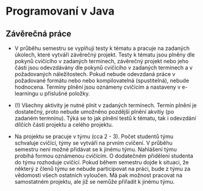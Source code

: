 # Programovaní v Java
## Závěrečná práce

- V průběhu semestru se vyplňují testy k tématu a pracuje na zadaných úkolech, které vytváří závěrečný projekt. Testy k tématu jsou plněny dle pokynů cvičícího v zadaných termínech, závěrečný projekt nebo jeho části jsou odevzdávány dle pokynů cvičícího v zadaných termínech a v požadovaných náležitostech.
Pokud nebude odevzdaná práce v požadované formátu nebo nebo kompilovatelná (spustitelná), nebude hodnocena.
Termíny plnění jsou oznámeny cvičícím a nastaveny v e-learningu u příslušné položky.

- (!) Všechny aktivity je nutné plnit v zadaných termínech. Termín plnění je dostatečný, proto nebude umožněno pozdější plnění akvitiy (po zadaném termnínu). Týká se to jak plnění testů k tématu, tak i odevzdání dílčích částí projektu a celého projektu.

- Na projektu se pracuje v týmu (cca 2 - 3). Počet studentů týmu schvaluje cvičící, týmy se vytváří na prvním cvičení. V průběhu semestru není možné přidávat se k jinému týmu.
Nahlášení týmu probíhá formou oznámenou cvičícím. O dodatečném přidělení studenta do týmu rozhoduje cvičící. Pokud během semestru dojde k situaci, že některý z členů týmu se nebude participovat na práci, bude z týmu za vědomosti všech ostatních vyloučen. Má pak možnost pracovat na samostatném projektu, ale již se nemůže přiřadit k jinému týmu.